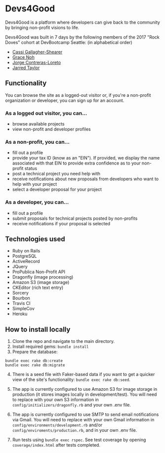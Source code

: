 # Devs4Good

Devs4Good is a platform where developers can give back to the community by bringing non-profit visions to life.

Devs4Good was built in 7 days by the following members of the 2017 "Rock Doves" cohort at DevBootcamp Seattle:
(in alphabetical order)
* [Cassi Gallagher-Shearer](http://linkedin.com/in/cassigallagher)
* [Grace Noh](http://linkedin.com/in/gracejhnoh)
* [Jorge Contreras-Loreto](http://linkedin.com/in/jorgeacl)
* [Jarred Taylor](http://linkedin.com/in/jarredtaylor)

## Functionality

You can browse the site as a logged-out visitor or, if you're a non-profit organization or developer, you can sign up for an account.

### As a logged out visitor, you can...
* browse available projects
* view non-profit and developer profiles

### As a non-profit, you can...
* fill out a profile
* provide your tax ID (know as an "EIN"). If provided, we display the name associated with that EIN to provide extra confidence as to your non-profit status
* post a technical project you need help with
* receive notifications about new proposals from developers who want to help with your project
* select a developer proposal for your project

### As a developer, you can...
* fill out a profile
* submit proposals for technical projects posted by non-profits
* receive notifications if your proposal is selected

## Technologies used
* Ruby on Rails
* PostgreSQL
* ActiveRecord
* JQuery
* ProPublica Non-Profit API
* Dragonfly (image processing)
* Amazon S3 (image storage)
* CKEditor (rich text entry)
* Sorcery
* Bourbon
* Travis CI
* SimpleCov
* Heroku

## How to install locally

1. Clone the repo and navigate to the main directory.
2. Install required gems: `bundle install`
3. Prepare the database:
  ```
  bundle exec rake db:create
  bundle exec rake db:migrate
  ```
4. There is a seed file with Faker-based data if you want to get a quicker view of the site's functionality: `bundle exec rake db:seed`.

5. The app is currently configured to use Amazon S3 for image storage in production (it stores images locally in development/test). You will need to replace with your own S3 information in `config/initializers/dragonfly.rb` and your own .env file.

6. The app is currently configured to use SMTP to send email notifications via Gmail. You will need to replace with your own Gmail information in `config/environments/development.rb` and/or `config/enviroments/production.rb`, and in your own .env file.

7. Run tests using `bundle exec rspec`. See test coverage by opening `coverage/index.html` after tests completed.
